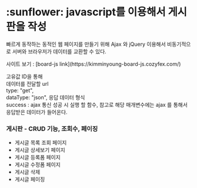 <h1>:sunflower: javascript를 이용해서 게시판을 작성</h1>
<p>빠르게 동작하는 동적인 웹 페이지를 만들기 위해 Ajax 와 jQuery  이용해서 비동기적으로 서버와 브라우저가 데이터를 교환할 수 있다.</p>
<span>사이트 보기 : [board-js link](https://kimminyoung-board-js.cozyfex.com/)</span>
<p>
  고유값 ID을 통해 <br/>
  데이터를 전달할 url<br/>
  type: "get",<br/>
  dataType: "json", 응답 데이터 형식<br/>
  success : ajax 통신 성공 시 실행 할 함수, 참고로 해당 매개변수에는 ajax 를 통해서 응답받은 데이터가 들어온다.<br/>
</p>


<h3>게시판 - CRUD 기능, 조회수, 페이징</h3>
<ul>
  <li>
    게시글 목록 조회 페이지
  </li>
  <li>
    게시글 상세보기 페이지
  </li>
  <li>
    게시글 등록폼 페이지
  </li>
  <li>
    게시글 수정폼 페이지
  </li>
  <li>
    게시글 삭제
  </li>
  <li>
    게시글 페이징
  </li>
</ul>
